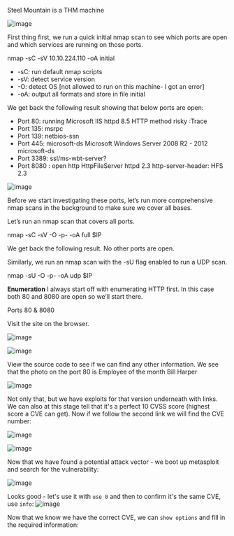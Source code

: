 Steel Mountain is a THM machine 

![image](https://github.com/user-attachments/assets/c9a4dba0-4117-4d65-9e7f-3f8dd916f518)

First thing first, we run a quick initial nmap scan to see which ports are open and which services are running on those ports.

nmap -sC -sV 10.10.224.110 -oA initial  

* -sC: run default nmap scripts
* -sV: detect service version
* -O: detect OS [not allowed to run on this machine- I got an error]
* -oA: output all formats and store in file initial

We get back the following result showing that below ports are open:

* Port 80: running Microsoft IIS httpd 8.5 HTTP method risky :Trace
* Port 135: msrpc
* Port 139: netbios-ssn
* Port 445:  microsoft-ds       Microsoft Windows Server 2008 R2 - 2012 microsoft-ds
* Port 3389: ssl/ms-wbt-server?
* Port 8080 : open  http               HttpFileServer httpd 2.3 http-server-header: HFS 2.3





![image](https://github.com/user-attachments/assets/66f63413-c1bd-4ba1-9f8d-703c42515757)

Before we start investigating these ports, let’s run more comprehensive nmap scans in the background to make sure we cover all bases.

Let’s run an nmap scan that covers all ports.

nmap -sC -sV -O -p- -oA full $IP


We get back the following result. No other ports are open.



Similarly, we run an nmap scan with the -sU flag enabled to run a UDP scan.

nmap -sU -O -p- -oA udp $IP


**Enumeration**
I always start off with enumerating HTTP first. In this case both 80 and 8080 are open so we’ll start there.

Ports 80 & 8080

Visit the site on the browser.

![image](https://github.com/user-attachments/assets/12aec968-4a0e-4c18-8c4d-7302df33f566)


![image](https://github.com/user-attachments/assets/6de5a185-9e60-4c41-bc2a-eec9d4a12a2c)

View the source code to see if we can find any other information. We see that the photo on the port 80 is Employee of the month Bill Harper 

![image](https://github.com/user-attachments/assets/9b04f2a8-adab-4d60-bdee-0baaae09a824)


Not only that, but we have exploits for that version underneath with links. We can also at this stage tell that it's a perfect 10 CVSS score (highest score a CVE can get). Now if we follow the second link we will find the CVE number:

![image](https://github.com/user-attachments/assets/22a36aaa-83c0-4c41-a395-cb866aab00f6)


![image](https://github.com/user-attachments/assets/0ad41b5e-261b-4c0b-b2f4-8779e26b3156)

Now that we have found a potential attack vector - we boot up metasploit and search for the vulnerability:

![image](https://github.com/user-attachments/assets/33861cc6-9db4-4d70-8f67-ad674f576477)

Looks good - let's use it with `use 0` and then to confirm it's the same CVE, use `info`:
![image](https://github.com/user-attachments/assets/0f6668cc-b84d-4106-927d-89db941f7469)

Now that we know we have the correct CVE, we can `show options` and fill in the required information:


